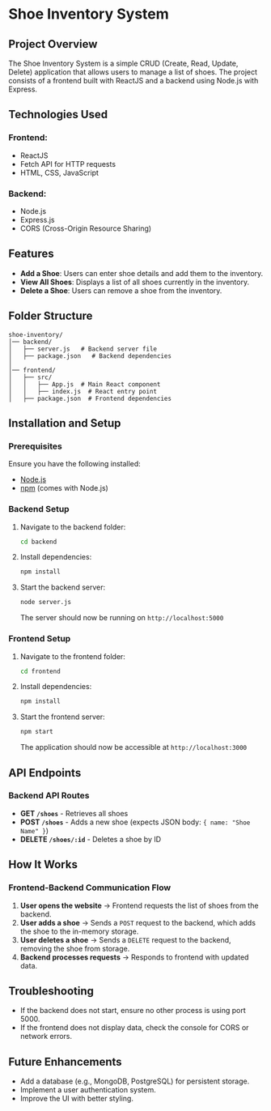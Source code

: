 # Shoe Inventory System

## Project Overview
The Shoe Inventory System is a simple CRUD (Create, Read, Update, Delete) application that allows users to manage a list of shoes. The project consists of a frontend built with ReactJS and a backend using Node.js with Express.

## Technologies Used
### Frontend:
- ReactJS
- Fetch API for HTTP requests
- HTML, CSS, JavaScript

### Backend:
- Node.js
- Express.js
- CORS (Cross-Origin Resource Sharing)

## Features
- **Add a Shoe**: Users can enter shoe details and add them to the inventory.
- **View All Shoes**: Displays a list of all shoes currently in the inventory.
- **Delete a Shoe**: Users can remove a shoe from the inventory.

## Folder Structure
```
shoe-inventory/
│── backend/
│   ├── server.js   # Backend server file
│   ├── package.json   # Backend dependencies
│
│── frontend/
│   ├── src/
│   │   ├── App.js  # Main React component
│   │   ├── index.js  # React entry point
│   ├── package.json  # Frontend dependencies
```

## Installation and Setup
### Prerequisites
Ensure you have the following installed:
- [Node.js](https://nodejs.org/)
- [npm](https://www.npmjs.com/) (comes with Node.js)

### Backend Setup
1. Navigate to the backend folder:
   ```sh
   cd backend
   ```
2. Install dependencies:
   ```sh
   npm install
   ```
3. Start the backend server:
   ```sh
   node server.js
   ```
   The server should now be running on `http://localhost:5000`

### Frontend Setup
1. Navigate to the frontend folder:
   ```sh
   cd frontend
   ```
2. Install dependencies:
   ```sh
   npm install
   ```
3. Start the frontend server:
   ```sh
   npm start
   ```
   The application should now be accessible at `http://localhost:3000`

## API Endpoints
### Backend API Routes
- **GET `/shoes`** - Retrieves all shoes
- **POST `/shoes`** - Adds a new shoe (expects JSON body: `{ name: "Shoe Name" }`)
- **DELETE `/shoes/:id`** - Deletes a shoe by ID

## How It Works
### Frontend-Backend Communication Flow
1. **User opens the website** → Frontend requests the list of shoes from the backend.
2. **User adds a shoe** → Sends a `POST` request to the backend, which adds the shoe to the in-memory storage.
3. **User deletes a shoe** → Sends a `DELETE` request to the backend, removing the shoe from storage.
4. **Backend processes requests** → Responds to frontend with updated data.

## Troubleshooting
- If the backend does not start, ensure no other process is using port 5000.
- If the frontend does not display data, check the console for CORS or network errors.

## Future Enhancements
- Add a database (e.g., MongoDB, PostgreSQL) for persistent storage.
- Implement a user authentication system.
- Improve the UI with better styling.



